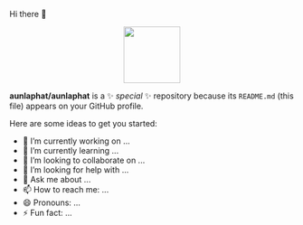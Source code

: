  Hi there 👋

<div id="header" align="center">
  <img src="https://giphy.com/stickers/PLCnext-plcnext-phoenixcontact-plcnexttechnology-gcOg6zLJc0hN6YZ2i4" width="100"/>
</div>


**aunlaphat/aunlaphat** is a ✨ _special_ ✨ repository because its `README.md` (this file) appears on your GitHub profile.

Here are some ideas to get you started:

- 🔭 I’m currently working on ...
- 🌱 I’m currently learning ...
- 👯 I’m looking to collaborate on ...
- 🤔 I’m looking for help with ...
- 💬 Ask me about ...
- 📫 How to reach me: ...
- 😄 Pronouns: ...
- ⚡ Fun fact: ...

